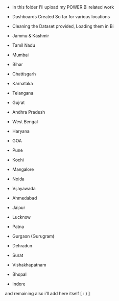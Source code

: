 * In this folder I'll upload my POWER Bi related work
* Dashboards Created So far for various locations
* Cleaning the Dataset provided, Loading them in Bi



* Jammu & Kashmir
* Tamil Nadu
* Mumbai
* Bihar
* Chattisgarh
* Karnataka
* Telangana
* Gujrat
* Andhra Pradesh
* West Bengal
* Haryana
* GOA
* Pune
* Kochi
* Mangalore
* Noida
* Vijayawada
* Ahmedabad
* Jaipur
* Lucknow
* Patna
* Gurgaon (Gurugram)
* Dehradun
* Surat
* Vishakhapatnam
* Bhopal
* Indore


and remaining also i'll add here itself [     : )     ]

